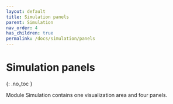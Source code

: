 ```yaml
---
layout: default
title: Simulation panels
parent: Simulation
nav_order: 4
has_children: true
permalink: /docs/simulation/panels
---
```


# Simulation panels
{: .no_toc }

Module Simulation contains one visualization area and four panels.


